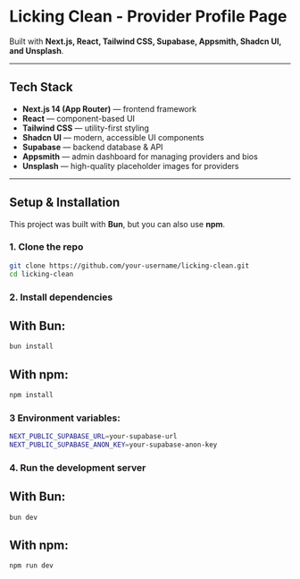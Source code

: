 # Licking Clean - Provider Profile Page

Built with **Next.js, React, Tailwind CSS, Supabase, Appsmith, Shadcn UI, and Unsplash**.

---

## Tech Stack

- **Next.js 14 (App Router)** — frontend framework
- **React** — component-based UI
- **Tailwind CSS** — utility-first styling
- **Shadcn UI** — modern, accessible UI components
- **Supabase** — backend database & API
- **Appsmith** — admin dashboard for managing providers and bios
- **Unsplash** — high-quality placeholder images for providers

---

## Setup & Installation

This project was built with **Bun**, but you can also use **npm**.

### 1. Clone the repo

```bash
git clone https://github.com/your-username/licking-clean.git
cd licking-clean
```

### 2. Install dependencies

## With Bun:

```bash
bun install
```

## With npm:

```bash
npm install

```

### 3 Environment variables:

```bash
NEXT_PUBLIC_SUPABASE_URL=your-supabase-url
NEXT_PUBLIC_SUPABASE_ANON_KEY=your-supabase-anon-key

```

### 4. Run the development server

## With Bun:

```bash
bun dev
```

## With npm:

```bash
npm run dev
```
